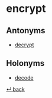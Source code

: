 # encrypt

## Antonyms

  - [decrypt](decrypt.md)

## Holonyms

  - [decode](decode.md)

[↵ back](README.md)